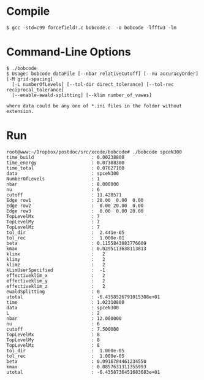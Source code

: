 # Compile
    $ gcc -std=c99 forcefield?.c bobcode.c  -o bobcode -lfftw3 -lm
# Command-Line Options
    $ ./bobcode
    $ Usage: bobcode dataFile [--nbar relativeCutoff] [--nu accuracyOrder] [-M grid-spacing] 
      [-L numberOfLevels] [--tol-dir direct_tolerance] [--tol-rec reciprocal_tolerance] 
      [--enable-ewald-splitting] [--klim number_of_vawes]

    where data could be any one of *.ini files in the folder without extension.
# Run
    root@www:~/Dropbox/postdoc/src/xcode/bobcode# ./bobcode spceN300
    time_build                     : 0.00238800
    time_energy                    : 0.07388300
    time_total                     : 0.07627100
    data                           : spceN300
    NumberOfLevels                 : 1
    nbar                           : 8.000000
    nu                             : 6
    cutoff                         : 11.428571
    Edge row1                      : 20.00  0.00  0.00
    Edge row2                      :  0.00 20.00  0.00
    Edge row3                      :  0.00  0.00 20.00
    TopLevelMx                     : 7
    TopLevelMy                     : 7
    TopLevelMz                     : 7
    tol_dir                        :  2.441e-05
    tol_rec                        :  1.000e-01
    beta                           : 0.1155843883776609
    kmax                           : 0.0295113638113813
    klimx                          :   2
    klimy                          :   2
    klimz                          :   2
    kLimUserSpecified              :  -1
    effectiveklim_x                :   2
    effectiveklim_y                :   2
    effectiveklim_z                :   2
    ewaldSplitting                 : 0
    utotal                         : -6.4358526791015308e+01
    time                           : 1.02310800
    data                           : spceN300
    L                              : 2
    nbar                           : 12.000000
    nu                             : 6
    cutoff                         : 7.500000
    TopLevelMx                     : 8
    TopLevelMy                     : 8
    TopLevelMz                     : 8
    tol_dir                        :  1.000e-05
    tol_rec                        :  1.000e-05
    beta                           : 0.0916784461234550
    kmax                           : 0.0857631311355993
    utotal                         : -6.4358736451683683e+01
    
